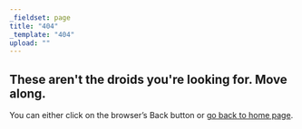 ```yaml
---
_fieldset: page
title: "404"
_template: "404"
upload: ""
---
```

<section class="not-found-404">
<h1 class="title">These aren't the droids you're looking for.  Move along.
</h1>

<div class="desc">You can either click on the browser’s Back button or <a href="/">go back to home page</a>.</div>
</section>
